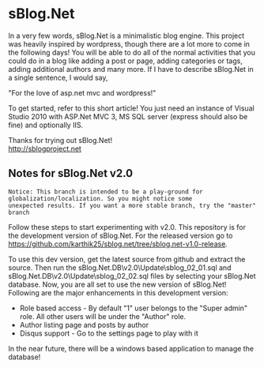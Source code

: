 # sBlog.Net

In a very few words, sBlog.Net is a minimalistic blog engine. This project was heavily inspired by wordpress, though there are a lot more to 
come in the following days! You will be able to do all of the normal activities that you could do in a blog like adding a post or page, 
adding categories or tags, adding additional authors and many more. If I have to describe sBlog.Net in a single sentence, I would say,

"For the love of asp.net mvc and wordpress!"

To get started, refer to this short article! You just need an instance of Visual Studio 2010 with ASP.Net MVC 3, MS SQL server (express 
should also be fine) and optionally IIS.

Thanks for trying out sBlog.Net!<br/>
http://sblogproject.net

## Notes for sBlog.Net v2.0

```text
Notice: This branch is intended to be a play-ground for globalization/localization. So you might notice some 
unexpected results. If you want a more stable branch, try the "master" branch
```

Follow these steps to start experimenting with v2.0. This repository is for the development version of sBlog.Net.
For the released version go to https://github.com/karthik25/sblog.net/tree/sblog.net-v1.0-release.

To use this dev version, get the latest source from github and extract the source. Then run the sBlog.Net.DB\v2.0\Update\sblog_02_01.sql
and sBlog.Net.DB\v2.0\Update\sblog_02_02.sql files by selecting your sBlog.Net database. Now, you are all set to use the new version of 
sBlog.Net! Following are the major enhancements in this development version:

* Role based access - By default "1" user belongs to the "Super admin" role. All other users will be under the "Author" role.
* Author listing page and posts by author
* Disqus support - Go to the settings page to play with it

In the near future, there will be a windows based application to manage the database!
